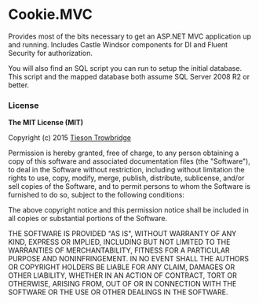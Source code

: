 # Cookie.MVC
Provides most of the bits necessary to get an ASP.NET MVC application up and running. Includes Castle Windsor components for DI and Fluent Security for authorization.

You will also find an SQL script you can run to setup the initial database. This script and the mapped database both assume SQL Server 2008 R2 or better.

### License

**The MIT License (MIT)**

Copyright (c) 2015 [Tieson Trowbridge](https://tiesontrowbridge.com)

Permission is hereby granted, free of charge, to any person obtaining a copy
of this software and associated documentation files (the "Software"), to deal
in the Software without restriction, including without limitation the rights
to use, copy, modify, merge, publish, distribute, sublicense, and/or sell
copies of the Software, and to permit persons to whom the Software is
furnished to do so, subject to the following conditions:

The above copyright notice and this permission notice shall be included in all
copies or substantial portions of the Software.

THE SOFTWARE IS PROVIDED "AS IS", WITHOUT WARRANTY OF ANY KIND, EXPRESS OR
IMPLIED, INCLUDING BUT NOT LIMITED TO THE WARRANTIES OF MERCHANTABILITY,
FITNESS FOR A PARTICULAR PURPOSE AND NONINFRINGEMENT. IN NO EVENT SHALL THE
AUTHORS OR COPYRIGHT HOLDERS BE LIABLE FOR ANY CLAIM, DAMAGES OR OTHER
LIABILITY, WHETHER IN AN ACTION OF CONTRACT, TORT OR OTHERWISE, ARISING FROM,
OUT OF OR IN CONNECTION WITH THE SOFTWARE OR THE USE OR OTHER DEALINGS IN THE
SOFTWARE.
